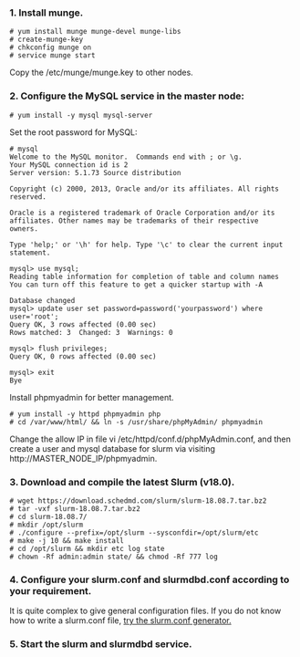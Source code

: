 ### 1. Install munge.

    # yum install munge munge-devel munge-libs
    # create-munge-key
    # chkconfig munge on
    # service munge start

Copy the /etc/munge/munge.key to other nodes.

### 2. Configure the MySQL service in the master node:

    # yum install -y mysql mysql-server

Set the root password for MySQL:

    # mysql
    Welcome to the MySQL monitor.  Commands end with ; or \g.
    Your MySQL connection id is 2
    Server version: 5.1.73 Source distribution

    Copyright (c) 2000, 2013, Oracle and/or its affiliates. All rights reserved.

    Oracle is a registered trademark of Oracle Corporation and/or its
    affiliates. Other names may be trademarks of their respective
    owners.

    Type 'help;' or '\h' for help. Type '\c' to clear the current input statement.

    mysql> use mysql;
    Reading table information for completion of table and column names
    You can turn off this feature to get a quicker startup with -A

    Database changed
    mysql> update user set password=password('yourpassword') where user='root';
    Query OK, 3 rows affected (0.00 sec)
    Rows matched: 3  Changed: 3  Warnings: 0

    mysql> flush privileges;
    Query OK, 0 rows affected (0.00 sec)

    mysql> exit
    Bye

Install phpmyadmin for better management.

    # yum install -y httpd phpmyadmin php
    # cd /var/www/html/ && ln -s /usr/share/phpMyAdmin/ phpmyadmin

Change the allow IP in file vi /etc/httpd/conf.d/phpMyAdmin.conf, and then
create a user and mysql database for slurm via visiting
http://MASTER_NODE_IP/phpmyadmin.

### 3. Download and compile the latest Slurm (v18.0).

    # wget https://download.schedmd.com/slurm/slurm-18.08.7.tar.bz2
    # tar -vxf slurm-18.08.7.tar.bz2
    # cd slurm-18.08.7/
    # mkdir /opt/slurm
    # ./configure --prefix=/opt/slurm --sysconfdir=/opt/slurm/etc
    # make -j 10 && make install
    # cd /opt/slurm && mkdir etc log state
    # chown -Rf admin:admin state/ && chmod -Rf 777 log

### 4. Configure your slurm.conf and slurmdbd.conf according to your requirement.
It is quite complex to give general configuration files. If you do not know how
to write a slurm.conf file, [try the slurm.conf generator.](https://slurm.schedmd.com/configurator.html)

### 5. Start the slurm and slurmdbd service.
